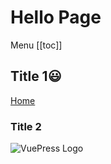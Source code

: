# Hello Page

Menu
[[toc]]

## Title 1:smiley:

[Home](../README.md)

### Title 2

![VuePress Logo](/images/logo.png)
